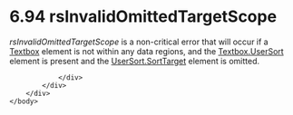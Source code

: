 <html dir="LTR" xmlns:mshelp="http://msdn.microsoft.com/mshelp" xmlns:ddue="http://ddue.schemas.microsoft.com/authoring/2003/5" xmlns:xlink="http://www.w3.org/1999/xlink" xmlns:tool="http://www.microsoft.com/tooltip">
    <head>
        <meta http-equiv="Content-Type" content="text/html; CHARSET=utf-8"></meta>
        <meta name="save" content="history"></meta>
        <title>6.94 rsInvalidOmittedTargetScope</title>
        <xml>
            <mshelp:toctitle title="6.94 rsInvalidOmittedTargetScope"></mshelp:toctitle>
            <mshelp:rltitle title="[MS-RDL]: rsInvalidOmittedTargetScope"></mshelp:rltitle>
            <mshelp:keyword index="A" term="3512c039-c1e3-43a4-ad80-03dc6f9a235a"></mshelp:keyword>
            <mshelp:attr name="DCSext.ContentType" value="open specification"></mshelp:attr>
            <mshelp:attr name="AssetID" value="3512c039-c1e3-43a4-ad80-03dc6f9a235a"></mshelp:attr>
            <mshelp:attr name="TopicType" value="kbRef"></mshelp:attr>
            <mshelp:attr name="DCSext.Title" value="[MS-RDL]: rsInvalidOmittedTargetScope" />
        </xml>
    </head>
    <body>
        <div id="header">
            <h1 class="heading">6.94 rsInvalidOmittedTargetScope</h1>
        </div>
        <div id="mainSection">
            <div id="mainBody">
                <div id="allHistory" class="saveHistory"></div>
                <div id="sectionSection0" class="section" name="collapseableSection">
                    

<p><i>rsInvalidOmittedTargetScope</i> is a non-critical error
that will occur if a <a href="469d0032-b5ec-43d9-ab36-d3a88b9cc1f6.htm">Textbox</a>
element is not within any data regions, and the <a href="fb6e4589-eaf2-4353-a947-b49dda28781a.htm">Textbox.UserSort</a> element
is present and the <a href="14e2df6d-524e-4978-8617-b8f260158042.htm">UserSort.SortTarget</a>
element is omitted.</p>


                </div>
            </div>
        </div>
    </body>
</html>